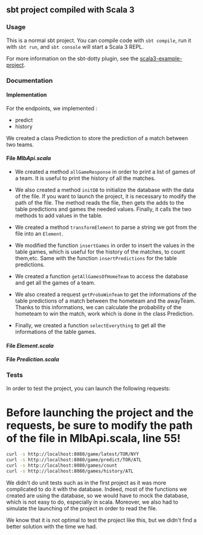 ## sbt project compiled with Scala 3

### Usage

This is a normal sbt project. You can compile code with `sbt compile`, run it with `sbt run`, and `sbt console` will start a Scala 3 REPL.

For more information on the sbt-dotty plugin, see the
[scala3-example-project](https://github.com/scala/scala3-example-project/blob/main/README.md).

### Documentation

#### Implementation

For the endpoints, we implemented :
- predict
- history

We created a class Prediction to store the prediction of a match between two teams.

#### File *MlbApi.scala*

- We created a method ```allGameResponse``` in order to print a list of games of a team. It is useful to print the history of all the matches.

- We also created a method ```initDB``` to initialize the database with the data of the file. If you want to launch the project, it is necessary to modify the path of the file. 
The method reads the file, then gets the adds to the table predictions and games the needed values. Finally, it calls the two methods to add values in the table.

- We created a method ```transformElement``` to parse a string we got from the file into an ```Element```.

- We modified the function ```insertGames``` in order to insert the values in the table games, which is useful for the history of the matches, to count them,etc.
Same with the function ```insertPredictions``` for the table predictions.

- We created a function ```getAllGamesOfHomeTeam``` to access the database and get all the games of a team.

- We also created a request ```getProbaWinTeam``` to get the informations of the table predictions of a match between the hometeam 
and the awayTeam. Thanks to this informations, we can calculate the probability of the hometeam to win the match, work which is done in the class Prediction.

- Finally, we created a function ```selectEverything``` to get all the informations of the table games.

#### File *Element.scala*


#### File *Prediction.scala*

### Tests

In order to test the project, you can launch the following requests:
# Before launching the project and the requests, be sure to modify the path of the file in MlbApi.scala, line 55!

```sh
curl -s http://localhost:8080/game/latest/TOR/NYY
curl -s http://localhost:8080/game/predict/TOR/ATL
curl -s http://localhost:8080/games/count  
curl -s http://localhost:8080/games/history/ATL
```

We didn't do unit tests such as in the first project as it was more complicated to do it with the database.
Indeed, most of the functions we created are using the database, so we would have to mock the database, which is not easy to do, 
especially in scala. Moreover, we also had to simulate the launching of the project in order to read the file.

We know that it is not optimal to test the project like this, but we didn't find a better solution with the time we had.